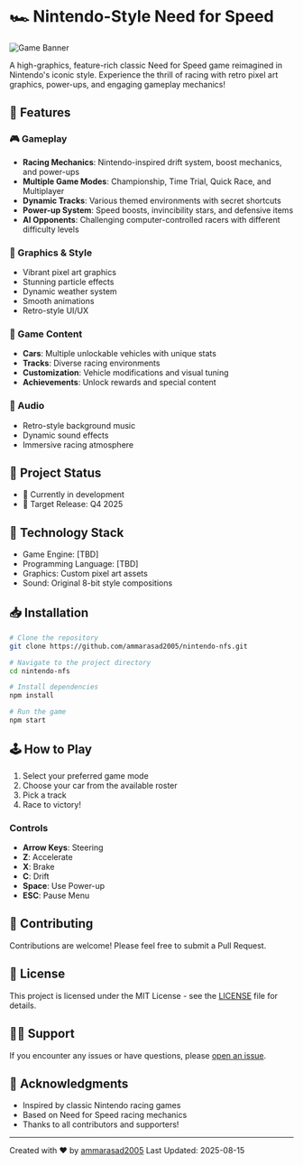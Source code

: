 # 🏎️ Nintendo-Style Need for Speed

![Game Banner](assets/images/banner.png)

A high-graphics, feature-rich classic Need for Speed game reimagined in Nintendo's iconic style. Experience the thrill of racing with retro pixel art graphics, power-ups, and engaging gameplay mechanics!

## 🌟 Features

### 🎮 Gameplay
- **Racing Mechanics**: Nintendo-inspired drift system, boost mechanics, and power-ups
- **Multiple Game Modes**: Championship, Time Trial, Quick Race, and Multiplayer
- **Dynamic Tracks**: Various themed environments with secret shortcuts
- **Power-up System**: Speed boosts, invincibility stars, and defensive items
- **AI Opponents**: Challenging computer-controlled racers with different difficulty levels

### 🎨 Graphics & Style
- Vibrant pixel art graphics
- Stunning particle effects
- Dynamic weather system
- Smooth animations
- Retro-style UI/UX

### 🏁 Game Content
- **Cars**: Multiple unlockable vehicles with unique stats
- **Tracks**: Diverse racing environments
- **Customization**: Vehicle modifications and visual tuning
- **Achievements**: Unlock rewards and special content

### 🎵 Audio
- Retro-style background music
- Dynamic sound effects
- Immersive racing atmosphere

## 🎯 Project Status
- 🚧 Currently in development
- 📅 Target Release: Q4 2025

## 🔧 Technology Stack
- Game Engine: [TBD]
- Programming Language: [TBD]
- Graphics: Custom pixel art assets
- Sound: Original 8-bit style compositions

## 📥 Installation
```bash
# Clone the repository
git clone https://github.com/ammarasad2005/nintendo-nfs.git

# Navigate to the project directory
cd nintendo-nfs

# Install dependencies
npm install

# Run the game
npm start
```

## 🕹️ How to Play
1. Select your preferred game mode
2. Choose your car from the available roster
3. Pick a track
4. Race to victory!

### Controls
- **Arrow Keys**: Steering
- **Z**: Accelerate
- **X**: Brake
- **C**: Drift
- **Space**: Use Power-up
- **ESC**: Pause Menu

## 🤝 Contributing
Contributions are welcome! Please feel free to submit a Pull Request.

## 📝 License
This project is licensed under the MIT License - see the [LICENSE](LICENSE) file for details.

## 🙋‍♂️ Support
If you encounter any issues or have questions, please [open an issue](https://github.com/ammarasad2005/nintendo-nfs/issues).

## 🌟 Acknowledgments
- Inspired by classic Nintendo racing games
- Based on Need for Speed racing mechanics
- Thanks to all contributors and supporters!

---
Created with ❤️ by [ammarasad2005](https://github.com/ammarasad2005)
Last Updated: 2025-08-15
